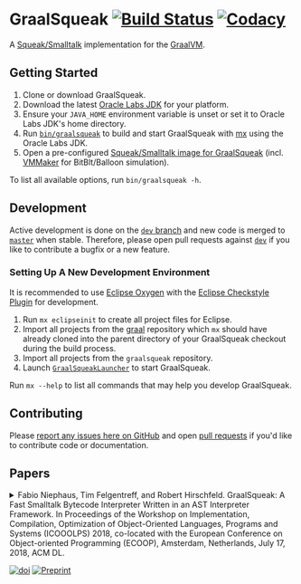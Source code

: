 # GraalSqueak [![Build Status][travis_badge]][travis] [![Codacy][codacy_badge]][codacy]

A [Squeak/Smalltalk][squeak] implementation for the [GraalVM][graalvm].


## Getting Started

1. Clone or download GraalSqueak.
2. Download the latest [Oracle Labs JDK][labsjdk] for your platform.
3. Ensure your `JAVA_HOME` environment variable is unset or set it to
   Oracle Labs JDK's home directory.
4. Run [`bin/graalsqueak`][graalsqueak] to build and start GraalSqueak with
   [mx] using the Oracle Labs JDK.
5. Open a pre-configured
   [Squeak/Smalltalk image for GraalSqueak][graalsqueak_image]
   (incl. [VMMaker] for BitBlt/Balloon simulation).

To list all available options, run `bin/graalsqueak -h`.


## Development

Active development is done on the [`dev` branch][dev] and new code is merged to
[`master`][master] when stable.
Therefore, please open pull requests against [`dev`][dev] if you like to
contribute a bugfix or a new feature.


### Setting Up A New Development Environment

It is recommended to use [Eclipse Oxygen][eclipse_oxygen] with the
[Eclipse Checkstyle Plugin][eclipse_cs] for development.

1. Run `mx eclipseinit` to create all project files for Eclipse.
2. Import all projects from the [graal] repository which `mx` should have
   already cloned into the parent directory of your GraalSqueak checkout during
   the build process.
3. Import all projects from the `graalsqueak` repository.
4. Launch [`GraalSqueakLauncher`][graalsqueak_launcher] to start GraalSqueak.

Run `mx --help` to list all commands that may help you develop GraalSqueak.


## Contributing

Please [report any issues here on GitHub][issues] and open
[pull requests][pull_request] if you'd like to contribute code or documentation.


## Papers

<details>
<summary>
Fabio Niephaus, Tim Felgentreff, and Robert Hirschfeld. GraalSqueak: A Fast
Smalltalk Bytecode Interpreter Written in an AST Interpreter Framework. In
Proceedings of the Workshop on Implementation, Compilation, Optimization of
Object-Oriented Languages, Programs and Systems (ICOOOLPS) 2018, co-located with
the European Conference on Object-oriented Programming (ECOOP), Amsterdam,
Netherlands, July 17, 2018, ACM DL.
   
   [![doi][icooolps18_doi]][icooolps18_paper] [![Preprint][icooolps18_preprint]][icooolps18_pdf]

</summary>


```tex
@inproceedings{Niephaus:2018:GFS:3242947.3242948,
 author = {Niephaus, Fabio and Felgentreff, Tim and Hirschfeld, Robert},
 title = {GraalSqueak: A Fast Smalltalk Bytecode Interpreter Written in an AST Interpreter Framework},
 booktitle = {Proceedings of the 13th Workshop on Implementation, Compilation, Optimization of Object-Oriented Languages, Programs and Systems},
 series = {ICOOOLPS '18},
 year = {2018},
 isbn = {978-1-4503-5804-0},
 location = {Amsterdam, Netherlands},
 pages = {30--35},
 numpages = {6},
 url = {http://doi.acm.org/10.1145/3242947.3242948},
 doi = {10.1145/3242947.3242948},
 acmid = {3242948},
 publisher = {ACM},
 address = {New York, NY, USA},
 keywords = {GraalVM, Interpreters, Language implementation frameworks, RPython, Smalltalk, Squeak, Truffle},
}
```

</details>

[codacy]: https://app.codacy.com/app/fniephaus/graalsqueak/dashboard
[codacy_badge]: https://api.codacy.com/project/badge/Coverage/9748bfe3726b48c8973e3808549f6d05
[dev]: ../../tree/dev
[eclipse_cs]: http://checkstyle.org/eclipse-cs/
[eclipse_oxygen]: https://www.eclipse.org/oxygen/
[ecoop]: https://2018.ecoop.org/
[graal]: https://github.com/oracle/graal
[graalsqueak]: bin/graalsqueak
[graalsqueak_image]: https://github.com/hpi-swa-lab/graalsqueak/releases/latest
[graalsqueak_launcher]: src/de.hpi.swa.graal.squeak.launcher/src/de/hpi/swa/graal/squeak/launcher/GraalSqueakLauncher.java
[graalvm]: http://www.graalvm.org/
[graalvm_download]: http://www.graalvm.org/downloads/
[icooolps18_doi]: https://img.shields.io/badge/doi-10.1145/3242947.3242948-blue.svg
[icooolps18_paper]: https://doi.org/10.1145/3242947.3242948
[icooolps18_pdf]: https://fniephaus.com/2018/icooolps18-graalsqueak.pdf
[icooolps18_preprint]: https://img.shields.io/badge/preprint-download-blue.svg
[icooolps18]: https://2018.ecoop.org/event/icooolps-2018-papers-graalsqueak-a-fast-smalltalk-bytecode-interpreter-written-in-an-ast-interpreter-framework
[issues]: ../../issues/new
[labsjdk]: http://www.oracle.com/technetwork/oracle-labs/program-languages/downloads/index.html
[master]: ../../tree/master
[mx]: https://github.com/graalvm/mx
[pull_request]: ../../compare/dev...
[squeak]: https://squeak.org
[travis]: https://travis-ci.com/hpi-swa-lab/graalsqueak
[travis_badge]: https://travis-ci.com/hpi-swa-lab/graalsqueak.svg?token=7fqzGEv22MQpvpU7RhK5&branch=master
[vmmaker]: http://source.squeak.org/VMMaker/
